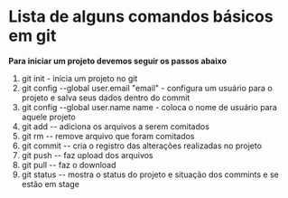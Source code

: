 
# Lista de alguns comandos básicos em git

 **Para iniciar um projeto devemos seguir os passos abaixo**

1. git init - inicia um projeto no git
2. git config --global user.email "email" - configura um usuário para o projeto e salva seus dados dentro do commit
3. git config --global user.name name - coloca o nome de usuário para aquele projeto
4. git add -- adiciona os arquivos a serem comitados 
5. git rm -- remove arquivo que foram comitados
6. git commit -- cria o registro das alterações realizadas no projeto 
7. git push -- faz upload dos arquivos 
8. git pull -- faz o download
9. git status -- mostra o status do projeto e situação dos commints e se estão em stage
